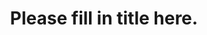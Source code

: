 ---
title: "Please fill in title here."
date:
description: "Please fill in description here."
categories: french-news
lang: "fr"
---